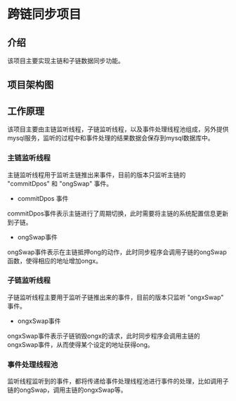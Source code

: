 # 跨链同步项目

## 介绍

该项目主要实现主链和子链数据同步功能。

## 项目架构图


## 工作原理

该项目主要由主链监听线程，子链监听线程，以及事件处理线程池组成，另外提供mysql服务，监听的过程中和事件处理的结果数据会保存到mysql数据库中。


### 主链监听线程

主链监听线程用于监听主链推出来事件，目前的版本只监听主链的 "commitDpos" 和 "ongSwap" 事件。

* commitDpos 事件

commitDpos事件表示主链进行了周期切换，此时需要将主链的系统配置信息更新到子链。

* ongSwap事件

ongSwap事件表示在主链抵押ong的动作，此时同步程序会调用子链的ongSwap函数，使得相应的地址增加ongx。

### 子链监听线程

子链监听线程主要用于监听子链推出来的事件，目前的版本只监听 "ongxSwap" 事件。

* ongxSwap事件

ongxSwap事件表示子链销毁ongx的请求，此时同步程序会调用主链的ongxSwap事件，从而使得某个设定的地址获得ong。

### 事件处理线程池

监听线程监听到的事件，都将传递给事件处理线程池进行事件的处理，比如调用子链的ongSwap，调用主链的ongxSwap等。
